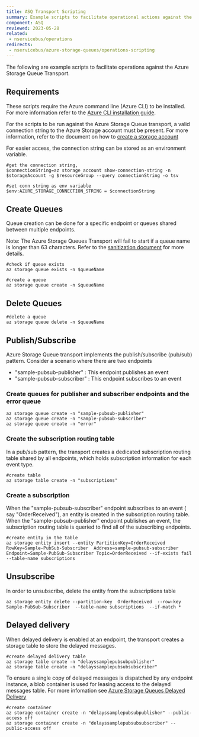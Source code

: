```yaml
---
title: ASQ Transport Scripting
summary: Example scripts to facilitate operational actions against the Azure Storage Queue Transport.
component: ASQ
reviewed: 2023-05-28
related:
 - nservicebus/operations
redirects:
 - nservicebus/azure-storage-queues/operations-scripting
---
```


The following are example scripts to facilitate operations against the Azure Storage Queue Transport.

## Requirements

These scripts require the Azure command line (Azure CLI) to be installed. For more information refer to the [Azure CLI installation guide](https://learn.microsoft.com/en-us/cli/azure/install-azure-cli).

For the scripts to be run against the Azure Storage Queue transport, a  valid connection string to the Azure Storage account must be present. For more information, refer to the document on how to [create a storage account](https://learn.microsoft.com/en-us/azure/storage/common/storage-account-create?tabs=azure-portal) 

For easier access, the connection string can be stored as an environment variable.

```
#get the connection string, 
$connectionString=az storage account show-connection-string -n $storageAccount -g $resourceGroup --query connectionString -o tsv

#set conn string as env variable
$env:AZURE_STORAGE_CONNECTION_STRING = $connectionString
```

## Create Queues

Queue creation can be done for a specific endpoint or queues shared between multiple endpoints.

Note: The Azure Storage Queues Transport will fail to start if a queue name is longer than 63 characters. Refer to the [sanitization document](/transports/azure-storage-queues/sanitization.md) for more details.

```
#check if queue exists
az storage queue exists -n $queueName

#create a queue
az storage queue create -n $queueName
```

## Delete Queues

```
#delete a queue
az storage queue delete -n $queueName
```

## Publish/Subscribe

Azure Storage Queue transport implements the publish/subscribe (pub/sub) pattern. Consider a scenario where there are two endpoints 
 
 - "sample-pubsub-publisher" : This endpoint publishes an event
 - "sample-pubsub-subscriber" : This endpoint subscribes to an event 

### Create queues for publisher and subscriber endpoints and the error queue

```
az storage queue create -n "sample-pubsub-publisher"
az storage queue create -n "sample-pubsub-subscriber"
az storage queue create -n "error"
```

### Create the subscription routing table

In a pub/sub pattern, the transport creates a dedicated subscription routing table shared by all endpoints, which holds subscription information for each event type.

```
#create table
az storage table create -n "subscriptions"
```

### Create a subscription

When the "sample-pubsub-subscriber" endpoint subscribes to an event ( say "OrderReceived"), an entity is created in the subscription routing table.
When the "sample-pubsub-publisher"  endpoint publishes an event, the subscription routing table is queried to find all of the subscribing endpoints.

```
#create entity in the table
az storage entity insert --entity PartitionKey=OrderReceived RowKey=Sample-PubSub-Subscriber  Address=sample-pubsub-subscriber Endpoint=Sample-PubSub-Subscriber Topic=OrderReceived --if-exists fail --table-name subscriptions
```

## Unsubscribe

In order to unsubscribe, delete the entity from the subscriptions table

```
az storage entity delete --partition-key  OrderReceived  --row-key  Sample-PubSub-Subscriber  --table-name subscriptions  --if-match *
```

## Delayed delivery

When delayed delivery is enabled at an endpoint, the transport creates a storage table to store the delayed messages. 

```
#create delayed delivery table
az storage table create -n "delayssamplepubsubpublisher" 
az storage table create -n "delayssamplepubsubsubscriber" 
```

To ensure a single copy of delayed messages is dispatched by any endpoint instance, a blob container is used for leasing access to the delayed messages table.
For more infomation see [Azure Storage Queues Delayed Delivery](/transports/azure-storage-queues/delayed-delivery.md)

```
#create container
az storage container create -n "delayssamplepubsubpublisher" --public-access off
az storage container create -n "delayssamplepubsubsubscriber" --public-access off
```


